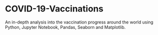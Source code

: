 # COVID-19-Vaccinations
An in-depth analysis into the vaccination progress around the world using Python, Jupyter Notebook, Pandas, Seaborn and Matplotlib.
